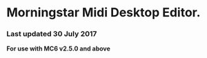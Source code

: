 # Morningstar Midi Desktop Editor.
### Last updated 30 July 2017

**For use with MC6 v2.5.0 and above**
